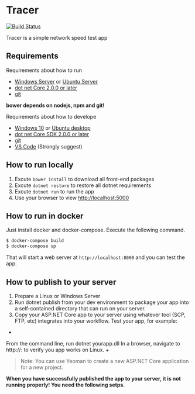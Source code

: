 # Tracer

[![Build Status](https://travis-ci.org/Anduin2017/Tracer.svg?branch=master)](https://travis-ci.org/Anduin2017/Tracer)

Tracer is a simple network speed test app

## Requirements

Requirements about how to run
* [Windows Server](http://www.microsoft.com/en-us/cloud-platform/windows-server) or [Ubuntu Server](https://www.ubuntu.com/server)
* [dot net Core 2.0.0 or later](https://github.com/dotnet/core/tree/master/release-notes)
* [git](https://git-scm.com)

**bower depends on nodejs, npm and git!**

Requirements about how to develope
* [Windows 10](http://www.microsoft.com/en-US/windows/) or [Ubuntu desktop](https://www.ubuntu.com/desktop)
* [dot net Core SDK 2.0.0 or later](https://github.com/dotnet/core/tree/master/release-notes)
* [git](https://git-scm.com)
* [VS Code](https://code.visualstudio.com) (Strongly suggest)

## How to run locally

1. Excute `bower install` to download all front-end packages
2. Excute `dotnet restore` to restore all dotnet requirements
3. Excute `dotnet run` to run the app
4. Use your browser to view [http://localhost:5000](http://localhost:5000)

## How to run in docker

Just install docker and docker-compose. Execute the following command.

```bash
$ docker-compose build
$ docker-compose up
```

That will start a web server at `http://localhost:8000` and you can test the app.

## How to publish to your server

1. Prepare a Linux or Windows Server
2. Run dotnet publish from your dev environment to package your app into a self-contained directory that can run on your server.
3. Copy your ASP.NET Core app to your server using whatever tool (SCP, FTP, etc) integrates into your workflow. Test your app, for example:
+ 
From the command line, run dotnet yourapp.dll
In a browser, navigate to http://<serveraddress>:<port> to verify you app works on Linux. 
+ 

> Note: You can use Yeoman to create a new ASP.NET Core application for a new project.

**When you have successfully published the app to your server, it is not running properly! You need the following setps.**
